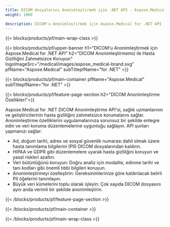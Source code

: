 ```yaml
---
title: DICOM dosyalarını Anonimleştirmek için .NET API - Aspose.Medical
weight: 1000

description: DICOM'u Anonimleştirmek için Aspose.Medical for .NET API 
---
```


{{< blocks/products/pf/main-wrap-class >}}

{{< blocks/products/pf/upper-banner h1="DICOM'u Anonimleştirmek için Aspose.Medical for .NET API" h2="DICOM Anonimleştirmemiz ile Hasta Gizliliğini Zahmetsizce Koruyun" logoImageSrc="/medical/images/aspose_medical-brand.svg" pfName="Aspose.Medical" subTitlepfName="for .NET" >}}

{{< blocks/products/pf/main-container pfName="Aspose.Medical" subTitlepfName="for .NET" >}}

{{< blocks/products/pf/feature-page-section h2="DICOM Anonimleştirme Özellikleri">}}

<p>Aspose.Medical for .NET DICOM Anonimleştirme API'si, sağlık uzmanlarının ve geliştiricilerinin hasta gizliliğini zahmetsizce korumalarını sağlar. Anonimleştirme özelliklerini uygulamalarınıza sorunsuz bir şekilde entegre edin ve veri koruma düzenlemelerine uygunluğu sağlayın. API şunları yapmanızı sağlar:</p>

<ul>
<li>Ad, doğum tarihi, adres ve sosyal güvenlik numarası dahil olmak üzere hasta tanımlama bilgilerini (PII) DICOM dosyalarından kaldırın.</li>
<li>HIPAA ve GDPR gibi düzenlemelere uyarak hasta gizliliğini koruyun ve yasal riskleri azaltın.</li>
<li>Veri bütünlüğünü koruyun: Doğru analiz için modalite, edinme tarihi ve tanı kodları gibi önemli tıbbi bilgileri koruyun.</li>
<li>Anonimleştirmeyi özelleştirin: Gereksinimlerinize göre kaldırılacak belirli PII öğelerini tanımlayın.</li>
<li>Büyük veri kümelerini toplu olarak işleyin: Çok sayıda DICOM dosyasını aynı anda verimli bir şekilde anonimleştirin.</li>
</ul>

{{< /blocks/products/pf/feature-page-section >}}

{{< /blocks/products/pf/main-container >}}

{{< /blocks/products/pf/main-wrap-class >}}
